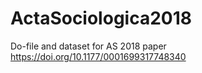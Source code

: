 # ActaSociologica2018
Do-file and dataset for AS 2018 paper https://doi.org/10.1177/0001699317748340
